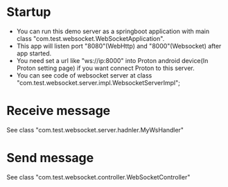 # Startup

- You can run this demo server as a springboot application with main class "com.test.websocket.WebSocketApplication".
- This app will listen port "8080"(WebHttp) and "8000"(Websocket) after app started.
- You need set a url like "ws://ip:8000" into Proton android device(In Proton setting page) if you want connect Proton
  to this server.
- You can see code of websocket server at class "com.test.websocket.server.impl.WebsocketServerImpl";

# Receive message

See class "com.test.websocket.server.hadnler.MyWsHandler"

# Send message

See class "com.test.websocket.controller.WebSocketController"
